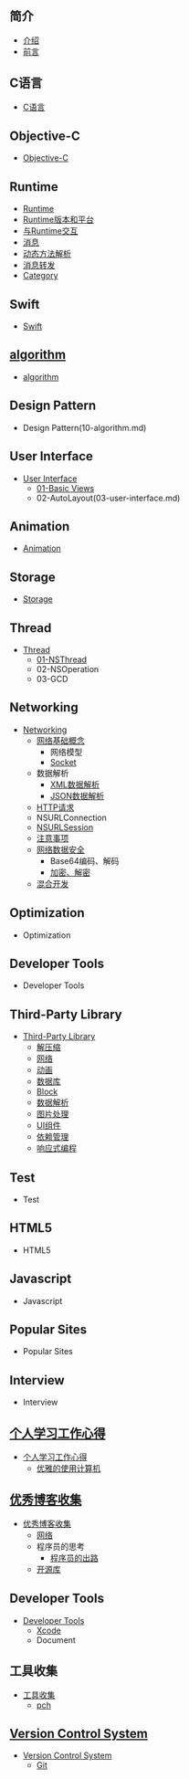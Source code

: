 
## 简介
   * [介绍](README.md)
   * [前言](README.md)

## C语言
   * [C语言](chapter1.md)

## Objective-C
   * [Objective-C](02-objective-c.md)

## Runtime
  * [Runtime](runtime.md)
  * [Runtime版本和平台](runtime-versions-and-platforms.md)
  * [与Runtime交互](与runtime交互.md)
  * [消息](消息.md)
  * [动态方法解析](动态方法解析.md)
  * [消息转发](消息转发.md)
  * [Category](category.md)

## Swift
  * [Swift](swift.md)

## [algorithm](10-algorithm.md)
   * [algorithm](10-algorithm.md)

## Design Pattern
   * Design Pattern(10-algorithm.md)

## User Interface
   * [User Interface](03-user-interface.md)
     * [01-Basic Views](03-user-interface.md)
     * 02-AutoLayout(03-user-interface.md)

## Animation
   * [Animation](05-animation.md)

## Storage
   * [Storage](05-animation.md)

## Thread
* [Thread](09-thread.md)
    * [01-NSThread](nsthread.md)
    * 02-NSOperation
    * 03-GCD

## Networking
* [Networking](10-networking.md)
    * [网络基础概念](网络基础概念.md)
        * 网络模型
        * [Socket](socket.md)
    * 数据解析
        * [XML数据解析](xml数据解析.md)
        * [JSON数据解析](json数据解析.md)
    * [HTTP请求](getpost请求.md)
    * NSURLConnection
    * [NSURLSession](nsurlsession.md)
    * [注意事项](注意事项.md)
    * [网络数据安全](网络数据安全.md)
        * Base64编码、解码
        * [加密、解密](加密、解密.md)
    * [混合开发](混合开发.md)

## Optimization
* Optimization

## Developer Tools
* Developer Tools

## Third-Party Library
* [Third-Party Library](third-party-library.md)
    * [解压缩](解压缩.md)
    * [网络](networking-library.md)
    * [动画](动画.md)
    * [数据库](数据库.md)
    * [Block](block.md)
    * [数据解析](数据解析.md)
    * [图片处理](图片处理.md)
    * [UI组件](ui组建.md)
    * [依赖管理](包管理器.md)
    * [响应式编程](响应式编程.md)

## Test
* Test

## HTML5
* HTML5

## Javascript
* Javascript

## Popular Sites
* Popular Sites

## Interview
* Interview

## [个人学习工作心得](19-个人学习工作心得.md)
* [个人学习工作心得](19-个人学习工作心得.md)
    * [优雅的使用计算机](优雅的使用计算机.md)

## [优秀博客收集](优秀博客收集.md)
* [优秀博客收集](优秀博客收集.md)
    * [网络](网络.md)
    * 程序员的思考
        * [程序员的出路](程序员的出路.md)
    * [开源库](开源库.md)

## Developer Tools
* [Developer Tools](developer-tools.md)
    * [Xcode](xocdel.md)
    * Document

## 工具收集
* [工具收集](工具收集.md)
    * [pch](pch.md)

## [Version Control System](version-control-system.md)
* [Version Control System](version-control-system.md)
    * [Git](git.md)

